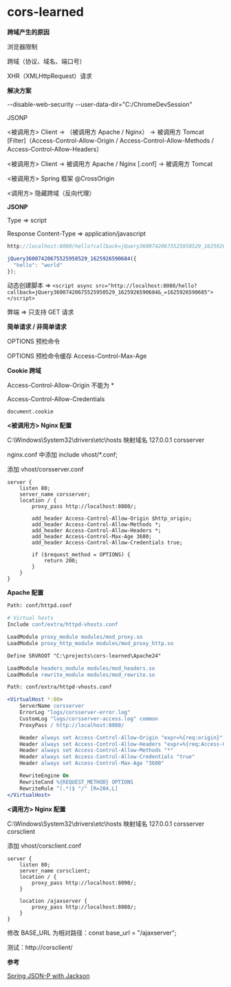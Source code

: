 # cors-learned

**跨域产生的原因**

浏览器限制

跨域（协议、域名、端口号）

XHR（XMLHttpRequest）请求

**解决方案**

--disable-web-security --user-data-dir="C:/ChromeDevSession"

JSONP

<被调用方> Client -> （被调用方 Apache / Nginx） -> 被调用方 Tomcat [Filter]（Access-Control-Allow-Origin / Access-Control-Allow-Methods / Access-Control-Allow-Headers）

<被调用方> Client -> 被调用方 Apache / Nginx [.conf] -> 被调用方 Tomcat

<被调用方> Spring 框架 @CrossOrigin

<调用方> 隐藏跨域（反向代理）

**JSONP**

Type => script

Response Content-Type => application/javascript

```javascript
http://localhost:8080/hello?callback=jQuery36007420675525950529_1625926590684&_=1625926590685

jQuery36007420675525950529_1625926590684({
  "hello": "world"
});
```

动态创建脚本 => `<script async src="http://localhost:8080/hello?callback=jQuery36007420675525950529_1625926590684&_=1625926590685"></script>`

弊端 => 只支持 GET 请求

**简单请求 / 非简单请求**

OPTIONS 预检命令

OPTIONS 预检命令缓存 Access-Control-Max-Age

**Cookie 跨域**

Access-Control-Allow-Origin 不能为 *

Access-Control-Allow-Credentials

`document.cookie`

**<被调用方> Nginx 配置**

C:\Windows\System32\drivers\etc\hosts 映射域名 127.0.0.1 corsserver

nginx.conf 中添加 include vhost/*.conf;

添加 vhost/corsserver.conf

```nginx
server {
    listen 80;
    server_name corsserver;
    location / {
        proxy_pass http://localhost:8080/;

		add_header Access-Control-Allow-Origin $http_origin;
		add_header Access-Control-Allow-Methods *;
		add_header Access-Control-Allow-Headers *;
		add_header Access-Control-Max-Age 3600;
		add_header Access-Control-Allow-Credentials true;

		if ($request_method = OPTIONS) {
		    return 200;
		}
    }
}
```

**Apache 配置**

```apache
Path: conf/httpd.conf

# Virtual hosts
Include conf/extra/httpd-vhosts.conf

LoadModule proxy_module modules/mod_proxy.so
LoadModule proxy_http_module modules/mod_proxy_http.so

Define SRVROOT "C:\projects\cors-learned\Apache24"

LoadModule headers_module modules/mod_headers.so
LoadModule rewrite_module modules/mod_rewrite.so
```

```apache
Path: conf/extra/httpd-vhosts.conf

<VirtualHost *:80>
    ServerName corsserver
    ErrorLog "logs/corsserver-error.log"
    CustomLog "logs/corsserver-access.log" common
	ProxyPass / http://localhost:8080/

	Header always set Access-Control-Allow-Origin "expr=%{req:origin}"
	Header always set Access-Control-Allow-Headers "expr=%{req:Access-Control-Request-Headers}"
	Header always set Access-Control-Allow-Methods "*"
	Header always set Access-Control-Allow-Credentials "true"
	Header always set Access-Control-Max-Age "3600"

	RewriteEngine On
	RewriteCond %{REQUEST_METHOD} OPTIONS
	RewriteRule ^(.*)$ "/" [R=204,L]
</VirtualHost>
```

**<调用方> Nginx 配置**

C:\Windows\System32\drivers\etc\hosts 映射域名 127.0.0.1 corsserver corsclient

添加 vhost/corsclient.conf

```nginx
server {
    listen 80;
    server_name corsclient;
    location / {
        proxy_pass http://localhost:8090/;
    }

	location /ajaxserver {
        proxy_pass http://localhost:8080/;
	}
}
```

修改 BASE_URL 为相对路径：const base_url = "/ajaxserver";

测试：http://corsclient/

**参考**

[Spring JSON-P with Jackson](https://www.baeldung.com/spring-jackson-jsonp)

